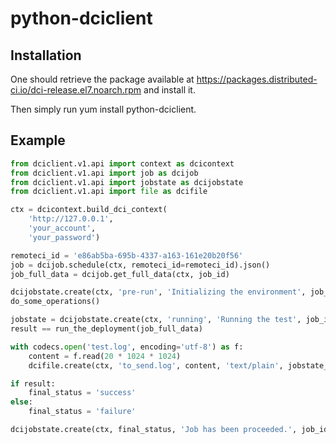 # python-dciclient

## Installation

One should retrieve the package available at
https://packages.distributed-ci.io/dci-release.el7.noarch.rpm and install it.

Then simply run yum install python-dciclient.

## Example

```python
from dciclient.v1.api import context as dcicontext
from dciclient.v1.api import job as dcijob
from dciclient.v1.api import jobstate as dcijobstate
from dciclient.v1.api import file as dcifile

ctx = dcicontext.build_dci_context(
    'http://127.0.0.1',
    'your_account',
    'your_password')

remoteci_id = 'e86ab5ba-695b-4337-a163-161e20b20f56'
job = dcijob.schedule(ctx, remoteci_id=remoteci_id).json()
job_full_data = dcijob.get_full_data(ctx, job_id)

dcijobstate.create(ctx, 'pre-run', 'Initializing the environment', job_id)
do_some_operations()

jobstate = dcijobstate.create(ctx, 'running', 'Running the test', job_id)
result == run_the_deployment(job_full_data)

with codecs.open('test.log', encoding='utf-8') as f:
    content = f.read(20 * 1024 * 1024)
    dcifile.create(ctx, 'to_send.log', content, 'text/plain', jobstate_id)

if result:
    final_status = 'success'
else:
    final_status = 'failure'

dcijobstate.create(ctx, final_status, 'Job has been proceeded.', job_id)
```
